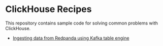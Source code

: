 # ClickHouse Recipes

This repository contains sample code for solving common problems with ClickHouse.

* [Ingesting data from Redpanda using Kafka table engine](recipes/redpanda/README.md)
